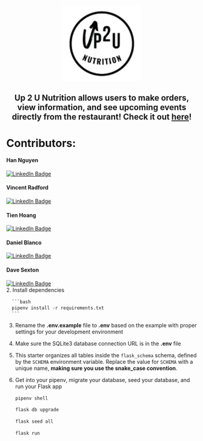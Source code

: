 <div align="center">
   <img src="/vite-project/public/images/logo.png" with="200" height="200" justify="center"/>
</div>

<div align="center" justify="center">
   <h2>Up 2 U Nutrition allows users to make orders, view information, and see upcoming events directly from the restaurant! Check it out <a href=https://up-2-u-nutrition.onrender.com>here</a>!</h2>
</div>

# Contributors: <div>
   <div id="badges" >
     <h4>Han Nguyen</h4>
     <a href=https://www.linkedin.com/in/han-nguyen-developer>
       <img src="https://img.shields.io/badge/LinkedIn-blue?style=for-the-badge&logo=linkedin&logoColor=white" alt="LinkedIn Badge"/>
     </a>
   </div>
   <div id="badges">
     <h4>Vincent Radford</h4>
     <a href=https://www.linkedin.com/in/vincent-radford-1a9599173>
       <img src="https://img.shields.io/badge/LinkedIn-blue?style=for-the-badge&logo=linkedin&logoColor=white" alt="LinkedIn Badge"/>
     </a>
   </div>
   <div id="badges">
       <h4>Tien Hoang</h4>
       <a href=https://www.linkedin.com/in/tien-hoang-6205b5281>
       <img src="https://img.shields.io/badge/LinkedIn-blue?style=for-the-badge&logo=linkedin&logoColor=white" alt="LinkedIn Badge"/>
     </a>
   </div>
   <div id="badges">
     <h4>Daniel Blanco</h4>
     <a href=https://www.linkedin.com/in/blancodaniel>
       <img src="https://img.shields.io/badge/LinkedIn-blue?style=for-the-badge&logo=linkedin&logoColor=white" alt="LinkedIn Badge"/>
     </a>
   </div>
   <div id="badges">
     <h4>Dave Sexton</h4>
     <a href=https://www.linkedin.com/in/dave-sexton-jr>
       <img src="https://img.shields.io/badge/LinkedIn-blue?style=for-the-badge&logo=linkedin&logoColor=white" alt="LinkedIn Badge"/>
     </a>
   </div>
</div>
  
</div>
2. Install dependencies

      ```bash
      pipenv install -r requirements.txt
      ```

3. Rename the **.env.example** file to **.env** based on the example with proper settings for your
   development environment

4. Make sure the SQLite3 database connection URL is in the **.env** file

5. This starter organizes all tables inside the `flask_schema` schema, defined
   by the `SCHEMA` environment variable.  Replace the value for
   `SCHEMA` with a unique name, **making sure you use the snake_case
   convention**.

6. Get into your pipenv, migrate your database, seed your database, and run your Flask app

   ```bash
   pipenv shell
   ```

   ```bash
   flask db upgrade
   ```

   ```bash
   flask seed all
   ```

   ```bash
   flask run
   ```

